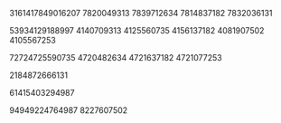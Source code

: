 3161417849016207
7820049313
7839712634
7814837182
7832036131


53934129188997
4140709313
4125560735
4156137182
4081907502
4105567253


72724725590735
4720482634
4721637182
4721077253


2184872666131


61415403294987


94949224764987
8227607502



